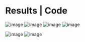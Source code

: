 # Results | Code
![image](https://github.com/user-attachments/assets/b3472bd9-421b-4c9b-9fa6-03831108994e) ![image](https://github.com/user-attachments/assets/3add9218-0b24-4775-856e-3f046e6035d3)
![image](https://github.com/user-attachments/assets/eee4316a-8b6f-45f5-a01c-2fcd9ab68a2b) ![image](https://github.com/user-attachments/assets/8691dffe-c799-489b-aaa9-3dd612e2e24f)


![image](https://github.com/user-attachments/assets/9150c226-c999-4299-a0ce-699cc71e7ffe) 
![image](https://github.com/user-attachments/assets/d41aca96-a69c-4e5c-b1b1-27d662272a89)
